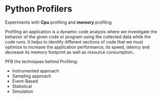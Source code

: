 # Python Profilers
Experiments with **Cpu** profiling and __memory__ profiling

Profiling an application is a dynamic code analysis where we investigate the behavior of the given code or program using the collected data while the code runs. 
It helps to identify different sections of code that we must optimize 
	to increase the application performance, its speed, latency and decrease its memory footprint as well as resource consumption..

PFB the techniques behind Profiling:
- Instrumented approach
- Sampling approach
- Event-Based
- Statistical
- Simulation

